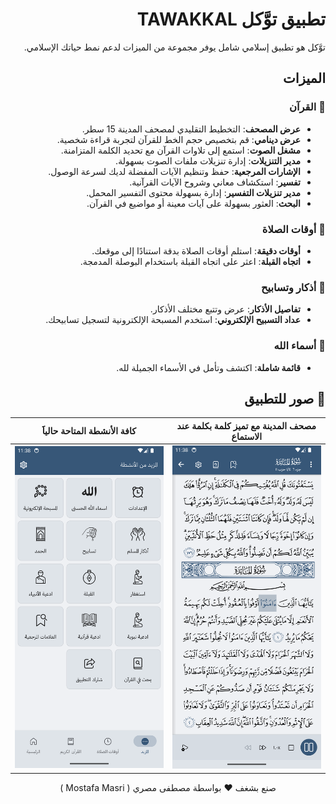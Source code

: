 <div dir="rtl">

#  تطبيق توَّكل TAWAKKAL

توَّكل هو تطبيق إسلامي شامل يوفر مجموعة من الميزات لدعم نمط حياتك الإسلامي.

## الميزات

### 📖 القرآن
- **عرض المصحف**: التخطيط التقليدي لمصحف المدينة 15 سطر.
- **عرض دينامي**: قم بتخصيص حجم الخط للقرآن لتجربة قراءة شخصية.
- **مشغل الصوت**: استمع إلى تلاوات القرآن مع تحديد الكلمة المتزامنة.
- **مدير التنزيلات**: إدارة تنزيلات ملفات الصوت بسهولة.
- **الإشارات المرجعية**: حفظ وتنظيم الآيات المفضلة لديك لسرعة الوصول.
- **تفسير**: استكشاف معاني وشروح الآيات القرآنية.
- **مدير تنزيلات التفسير**: إدارة بسهولة محتوى التفسير المحمل.
- **البحث**: العثور بسهولة على آيات معينة أو مواضيع في القرآن.

### 🕋 أوقات الصلاة
- **أوقات دقيقة**: استلم أوقات الصلاة بدقة استنادًا إلى موقعك.
- **اتجاه القبلة**: اعثر على اتجاه القبلة باستخدام البوصلة المدمجة.

### 🤲 أذكار وتسابيح
- **تفاصيل الأذكار**: عرض وتتبع مختلف الأذكار.
- **عداد التسبيح الإلكتروني**: استخدم المسبحة الإلكترونية لتسجيل تسابيحك.

### 💖 أسماء الله
- **قائمة شاملة**: اكتشف وتأمل في الأسماء الجميلة لله.

## 📸 صور للتطبيق

| مصحف المدينة مع تميز كلمة بكلمة عند الاستماع                           | كافة الأنشطة المتاحة حالياََ                                     |
| -------------------------------------------- | -------------------------------------------- |
| ![Description 1](screenshots/5.png)         | ![Description 2](screenshots/4.png)         |
<p align="center">
  صنع بشغف ❤️ بواسطة مصطفى مصري ( Mostafa Masri )
</p>
